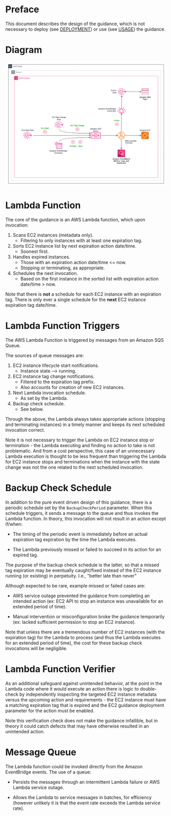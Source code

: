 # Preface

This document describes the design of the guidance, which is not necessary to deploy (see [DEPLOYMENT](DEPLOYMENT.md))
or use (see [USAGE](USAGE.md)) the guidance.

# Diagram

[<img src="instance-expiration-design.png">](instance-expiration-design.png)

# Lambda Function

The core of the guidance is an AWS Lambda function, which upon invocation:

1. Scans EC2 instances (metadata only).
   * Filtering to only instances with at least one expiration tag.
2. Sorts EC2 instance list by next expiration action date/time.
   * Soonest first.
3. Handles expired instances.
   * Those with an expiration action date/time <= now.
   * Stopping or terminating, as appropriate.
4. Schedules the next invocation.
   * Based on the first instance in the sorted list with expiration action date/time > now.

Note that there is **not** a schedule for each EC2 instance with an expiration tag. There is only ever a single schedule
for the **next** EC2 instance expiration tag date/time.

# Lambda Function Triggers

The AWS Lambda Function is triggered by messages from an Amazon SQS Queue.

The sources of queue messages are:

1. EC2 instance lifecycle start notifications.
   * Instance state --> running.
2. EC2 instance tag change notifications.
   * Filtered to the expiration tag prefix.
   * Also accounts for creation of new EC2 instances.
3. Next Lambda invocation schedule.
   * As set by the Lambda.
4. Backup check schedule.
   * See below.

Through the above, the Lambda always takes appropriate actions (stopping and terminating instances) in a timely manner
and keeps its next scheduled invocation correct.

Note it is not necessary to trigger the Lambda on EC2 instance stop or termination - the Lambda executing and finding
no action to take is not problematic. And from a cost perspective, this case of an unnecessary Lambda execution is
thought to be less frequent than triggering the Lambda for EC2 instance stops and terminations when the instance with
the state change was not the one related to the next scheduled invocation.

# Backup Check Schedule

In addition to the pure event driven design of this guidance, there is a periodic schedule set by the
`BackupCheckPeriod` parameter. When this schedule triggers, it sends a message to the queue and thus invokes the Lambda
function. In theory, this invocation will not result in an action except if/when:

* The timing of the periodic event is immediately before an actual expiration tag expiration by the time the
Lambda executes.

* The Lambda previously missed or failed to succeed in its action for an expired tag.

The purpose of the backup check schedule is the latter, so that a missed tag expiration may be
eventually caught/fixed instead of the EC2 instance running (or existing) in perpetuity.  I.e., "better late than never"

Although expected to be rare, example missed or failed cases are:

* AWS service outage prevented the guidance from completing an intended action (ex: EC2 API to stop an instance was
unavailable for an extended period of time).

* Manual intervention or misconfiguration broke the guidance temporarily (ex: lacked sufficient permission to
stop an EC2 instance).

Note that unless there are a tremendous number of EC2 instances (with the expiration tag) for the Lambda to process (and
thus the Lambda executes for an extended period of time), the cost for these backup check invocations will be
negligible.

# Lambda Function Verifier

As an additional safeguard against unintended behavior, at the point in the Lambda code where it would execute an
action there is logic to double-check by independently inspecting the targeted EC2 instance metadata versus the
upcoming action and requirements - the EC2 instance must have a matching expiration tag that is expired and the EC2
guidance deployment parameter for the action must be enabled.

Note this verification check does not make the guidance infallible, but in theory it could catch defects that may have
otherwise resulted in an unintended action.

# Message Queue

The Lambda function could be invoked directly from the Amazon EventBridge events. The use of a queue:

* Persists the messages through an intermittent Lambda failure or AWS Lambda service outage.

* Allows the Lambda to service messages in batches, for efficiency (however unlikely it is that the event rate
exceeds the Lambda service rate).